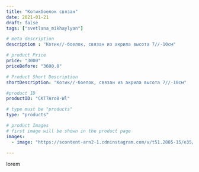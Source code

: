 ```yaml
---
title: "Котикбоелок связан"
date: 2021-01-21
draft: false
tags: ["svetlana_mikhaylyan"]

# meta description
description : "Котик//-боелок, связан из акрила высота 7//-10см"

# product Price
price: "3000"
priceBefore: "3600.0"

# Product Short Description
shortDescription: "Котик//-боелок, связан из акрила высота 7//-10см"

#product ID
productID: "CKT7AroB-Wl"

# type must be "products"
type: "products"

# product Images
# first image will be shown in the product page
images:
  - image: "https://scontent-arn2-1.cdninstagram.com/v/t51.2885-15/e35/141470194_440234437097854_4502355764065958246_n.jpg?se=7&tp=1&_nc_ht=scontent-arn2-1.cdninstagram.com&_nc_cat=110&_nc_ohc=SYXLY4bFmXsAX_jossR&ccb=7-4&oh=84ebf5625dc1f50eb7d9ef997b998cd3&oe=6082784B&_nc_sid=86f79a&ig_cache_key=MjQ5MTU5NDU1MDQ1MjY3NjAwNQ%3D%3D.2-ccb7-4"

---
```

lorem
